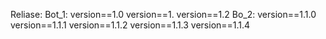 Reliase:
Bot_1:
version==1.0
version==1.
version==1.2
Bo_2:
version==1.1.0
version==1.1.1
version==1.1.2
version==1.1.3
version==1.1.4
